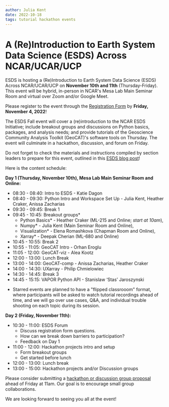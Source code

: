 ```yaml
---
author: Julia Kent
date: 2022-10-18
tags: tutorial hackathon events
---
```


# A (Re)Introduction to Earth System Data Science (ESDS) Across NCAR/UCAR/UCP

ESDS is hosting a (Re)Introduction to Earth System Data Science (ESDS) Across
NCAR/UCAR/UCP on **November 10th and 11th** (Thursday-Friday). This event will
be hybrid, in-person in NCAR's Mesa Lab Main Seminar Room and virtual over Zoom
and/or Google Meet.

Please register to the event through the [Registration
Form](https://docs.google.com/forms/d/e/1FAIpQLSd7DnvzeHueKVSeuYWV1QT8TMjfYXJ0lcQQnOI-xDNPMnNk3w/viewform?usp=sf_link)
by **Friday, November 4, 2022**!

The ESDS Fall event will cover a (re)introduction to the NCAR ESDS Initiative;
include breakout groups and discussions on Python basics, packages, and analysis
needs; and provide tutorials of the Geoscience Community Analysis Toolkit
(GeoCAT)'s software tools on Thursday. The event will culminate in a hackathon,
discussion, and forum on Friday.

Do not forget to check the materials and instructions compiled by section
leaders to prepare for this event, outlined in this [ESDS blog
post](https://ncar.github.io/esds/posts/2022/esds-event-prep/)!

Here is the content schedule:

**Day 1 (Thursday, November 10th), Mesa Lab Main Seminar Room and Online:**

- 08:30 - 08:40: Intro to ESDS - Katie Dagon
- 08:40 - 09:30: Python Intro and Workspace Set Up - Julia Kent, Heather Craker, Anissa Zacharias
- 09:30 - 09:45: Break 1
- 09:45 - 10:45: Breakout groups\*
  - Python Basics\* - Heather Craker (ML-215 and Online; _start at 10am_),
  - Numpy\* - Julia Kent (Main Seminar Room and Online),
  - Visualization\* - Elena Romashkova (Chapman Room and Online),
  - Xarray\* - Deepak Cherian (ML-680 and Online)
- 10:45 - 10:55: Break 2
- 10:55 - 11:05: GeoCAT Intro - Orhan Eroglu
- 11:05 - 12:00: GeoCAT-viz - Alea Kootz
- 12:00 - 13:00: Lunch Break
- 13:00 - 14:00: GeoCAT-comp - Anissa Zacharias, Heather Craker
- 14:00 - 14:30: UXarray - Philip Chmielowiec
- 14:30 - 14:45: Break 3
- 14:45 - 15:15: VAPOR Python API - Stanislaw ‘Stas’ Jaroszynski

* Starred events are planned to have a "flipped classrooom" format, where
  participants will be asked to watch tutorial recordings ahead of time, and
  we will go over use cases, Q&A, and individual trouble shooting on each
  topic during its session.

**Day 2 (Friday, November 11th):**

- 10:30 - 11:00: ESDS Forum
  - Discuss registration form questions.
  - How can we break down barriers to participation?
  - Feedback on Day 1
- 11:00 - 12:00: Hackathon projects intro and setup
  - Form breakout groups
  - Get started before lunch
- 12:00 - 13:00: Lunch break
- 13:00 - 15:00: Hackathon projects and/or Discussion groups

Please consider submitting a [hackathon or discussion group proposal](https://docs.google.com/presentation/d/1ju8yN5ydW1vvnBCoksXoYlxqL3ssrN8x6sZhfUJ_nYE/edit#slide=id.p)
ahead of Friday at 11am. Our goal is to encourage small group collaborations.

We are looking forward to seeing you all at the event!
